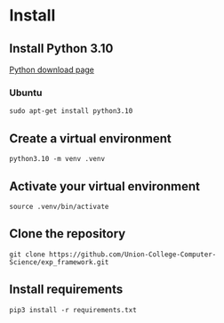 # Install

## Install Python 3.10

[Python download page](https://www.python.org/downloads/)

### Ubuntu
`sudo apt-get install python3.10`

## Create a virtual environment

`python3.10 -m venv .venv`

## Activate your virtual environment

`source .venv/bin/activate`

## Clone the repository

`git clone https://github.com/Union-College-Computer-Science/exp_framework.git`

## Install requirements

`pip3 install -r requirements.txt`
